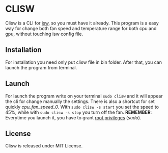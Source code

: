 # CLISW
Clisw is a CLI for <a href="https://github.com/YoyPa/isw">isw</a>, so you must have it already.
This program is a easy way for change both fan speed and temperature range for both cpu and gpu, without touching isw config file.

## Installation
For installation you need only put clisw file in bin folder. 
After that, you can launch the program from terminal.

## Launch
For launch the program write on your terminal `sudo clisw` and it will appear the cli for change manually the settings.
There is also a shortcut for set quickly *cpu_fan_speed_0*. 
With `sudo clisw -s start` you set the speed to 45%, while with `sudo clisw -s stop` you turn off the fan.
**REMEMBER**: Everytime you launch it, you have to grant <u>root privileges</u> (*sudo*).

## License
Clisw is released under MIT License.
